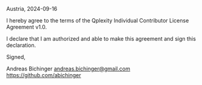Austria, 2024-09-16

I hereby agree to the terms of the Qplexity Individual Contributor License
Agreement v1.0.

I declare that I am authorized and able to make this agreement and sign this
declaration.

Signed,

Andreas Bichinger andreas.bichinger@gmail.com https://github.com/abichinger
